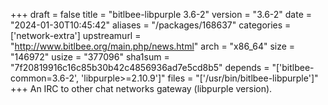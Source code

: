 +++
draft = false
title = "bitlbee-libpurple 3.6-2"
version = "3.6-2"
date = "2024-01-30T10:45:42"
aliases = "/packages/168637"
categories = ['network-extra']
upstreamurl = "http://www.bitlbee.org/main.php/news.html"
arch = "x86_64"
size = "146972"
usize = "377096"
sha1sum = "7f20819916c16c85b30b42c4856936ad7e5cd8b5"
depends = "['bitlbee-common=3.6-2', 'libpurple>=2.10.9']"
files = "['/usr/bin/bitlbee-libpurple']"
+++
An IRC to other chat networks gateway (libpurple version).
